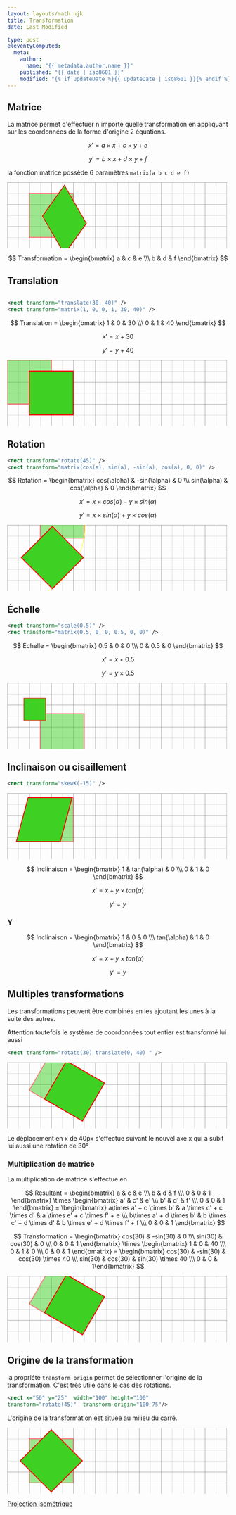 ```yaml
---
layout: layouts/math.njk
title: Transformation
date: Last Modified

type: post
eleventyComputed:
  meta:
    author:
      name: "{{ metadata.author.name }}"
    published: "{{ date | iso8601 }}"
    modified: "{% if updateDate %}{{ updateDate | iso8601 }}{% endif %}"
---
```


## Matrice

La matrice permet d'effectuer n'importe quelle transformation en appliquant sur les coordonnées de la forme d'origine 2 équations.

$$
x' = a\times x + c\times y + e
$$

$$
y' = b\times x + d\times y + f
$$


la fonction matrice possède 6 paramètres `matrix(a b c d e f)`


<svg width="500" height="150">
  <use href="#grid"/>
  <rect x="50" y="25" width="100"  height="100" stroke="red" stroke-width="2" fill="#3ed124"  opacity= "0.5"/>
  <rect x="50" y="25" width="100"  height="100" stroke="red" stroke-width="2" fill="#3ed124" transform="matrix(0.5 0.866 -0.5 0.7 30 10)"  transform-origin="100 75"/>
</svg>

$$
Transformation = 
\begin{bmatrix}
a & c & e \\\ 
b & d & f
\end{bmatrix}
$$

## Translation

<svg width="0" height="0">
  <defs>
    <pattern id="tenthGrid" width="25" height="25" patternUnits="userSpaceOnUse">
      <path d="M 25 0 L 0 0 0 25" fill="none" stroke="gray" stroke-width="0.5"/>
    </pattern>
    <pattern id="fiftygrid" width="50" height="50" patternUnits="userSpaceOnUse">
      <rect width="50" height="50" fill="url(#tenthGrid)"/>
      <path d="M 50 0 L 0 0 0 50" fill="none" stroke="gray" stroke-width="1"/>
    </pattern>
    <symbol id="grid">
      <rect width="100%" height="100%" fill="url(#fiftygrid)"/>
      <path d="M 500 0 L 500 250 0 250" fill="none" stroke="gray" stroke-width="1"/>
    </symbol>
  </defs>
</svg>

```svg
<rect transform="translate(30, 40)" />
<rect transform="matrix(1, 0, 0, 1, 30, 40)" />
```

$$
Translation = 
\begin{bmatrix}
1 & 0 & 30 \\\ 
0 & 1 & 40
\end{bmatrix}
$$

$$
x' = x + 30
$$

$$
y' = y + 40
$$


<svg width="500" height="150">
  <use href="#grid"/>
  <rect x="0" y="0" width="100"  height="100" stroke="red" stroke-width="2" fill="#3ed124" opacity= "0.5"/>
  <rect x="0" y="0" width="100" height="100" stroke="red" stroke-width="2" fill="#3ed124" transform="translate(50,25)"/>
</svg>

## Rotation

```svg
<rect transform="rotate(45)" />
<rect transform="matrix(cos(a), sin(a), -sin(a), cos(a), 0, 0)" />
```

$$
Rotation = \begin{bmatrix}
cos(\alpha) & -sin(\alpha) & 0 \\\ 
sin(\alpha) & cos(\alpha) & 0
\end{bmatrix}
$$

$$
x' = x\times cos(\alpha) - y\times sin(\alpha)
$$

$$
y' = x\times sin(\alpha) + y\times cos(\alpha)
$$

<svg width="500" height="150">
  <use href="#grid"/>
  <rect x="75" y="-70" width="100"  height="100" stroke="red" stroke-width="2" fill="#3ed124" opacity= "0.5"/>
  <circle r="177" fill="none" stroke="yellow"/>
  <rect x="75" y="-70" width="100" height="100" stroke="red" stroke-width="2" fill="#3ed124" transform="rotate(45)"/>
</svg>

## Échelle

```svg
<rect transform="scale(0.5)" />
<rec transform="matrix(0.5, 0, 0, 0.5, 0, 0)" />
```

$$
Échelle = 
\begin{bmatrix}
0.5 & 0 & 0 \\\ 
0 & 0.5 & 0
\end{bmatrix}
$$

$$
x' = x\times0.5
$$

$$
y' = y\times0.5
$$

<svg width="500" height="150">
  <use href="#grid"/>
  <rect x="75" y="70" width="100"  height="100" stroke="red" stroke-width="2" fill="#3ed124" opacity= "0.5"/>
  <rect x="75" y="70" width="100" height="100" stroke="red" stroke-width="2" fill="#3ed124" transform="scale(0.5)"/>
</svg>

## Inclinaison ou cisaillement

```svg
<rect transform="skewX(-15)" />
```

<svg width="500" height="150">
  <use href="#grid"/>
  <rect x="50" y="10" width="100"  height="100" stroke="red" stroke-width="2" fill="#3ed124" opacity= "0.5"/>
  <rect x="50" y="10" width="100" height="100" stroke="red" stroke-width="2" fill="#3ed124" transform="skewX(-15)"/>
</svg>

$$
Inclinaison = 
\begin{bmatrix}
1 & tan(\alpha) & 0 \\\ 
0 & 1 & 0
\end{bmatrix}
$$

$$
x' = x + y\times tan(\alpha)
$$

$$
y' = y
$$

### Y

$$
Inclinaison = 
\begin{bmatrix}
1 & 0 & 0 \\\ 
tan(\alpha) & 1 & 0
\end{bmatrix}
$$

$$
x' = x + y\times tan(\alpha)
$$

$$
y' = y
$$

## Multiples transformations

Les transformations peuvent être combinés en les ajoutant les unes à la suite des autres.

Attention toutefois le système de coordonnées tout entier est transformé lui aussi 

```svg
<rect transform="rotate(30) translate(0, 40) " />
```

<svg width="500" height="150">
  <use href="#grid"/>
  <rect x="75" y="-70" width="100"  height="100" stroke="red" stroke-width="2" fill="#3ed124" transform="rotate(30)" opacity= "0.5"/>
  <rect x="75" y="-70" width="100"  height="100" stroke="red" stroke-width="2" fill="#3ed124" transform="rotate(30) translate(40,0)"/>
</svg>

Le déplacement en x de 40px s'effectue suivant le nouvel axe x qui a subit lui aussi une rotation de 30°

### Multiplication de matrice

La multiplication de matrice s'effectue en 

$$
Resultant = 
\begin{bmatrix}
a & c & e \\\ 
b & d & f \\\ 
0 & 0 & 1
\end{bmatrix}
\times
\begin{bmatrix}
a' & c' & e' \\\ 
b' & d' & f' \\\ 
0 & 0 & 1
\end{bmatrix} = 
\begin{bmatrix}
a\times a' + c \times b' & 
a \times c' + c \times d' & 
a \times e' + c \times f' + e \\\ 
b\times a' + d \times b' & 
b \times c' + d \times d' & 
b \times e' + d \times f' + f \\\ 
0 & 0 & 1
\end{bmatrix}
$$

$$
Transformation = \begin{bmatrix}
cos(30) & -sin(30) & 0 \\\  
sin(30) & cos(30) & 0 \\\ 
0 & 0 & 1
\end{bmatrix}
\times
\begin{bmatrix}
1 & 0 & 40 \\\ 
0 & 1 & 0 \\\ 
0 & 0 & 1
\end{bmatrix} = \begin{bmatrix}
cos(30)  & 
-sin(30) & 
cos(30) \times 40 \\\ 
sin(30) & 
cos(30) & 
sin(30) \times 40 \\\ 
0 & 0 & 1\end{bmatrix}
$$

<svg width="500" height="150">
  <use href="#grid"/>
  <rect x="75" y="-70" width="100"  height="100" stroke="red" stroke-width="2" fill="#3ed124" transform="rotate(30)" opacity= "0.5"/>
  <rect x="75" y="-70" width="100"  height="100" stroke="red" stroke-width="2" fill="#3ed124" transform="matrix(0.866 0.5 -0.5 0.866 34.64 20)"/>
</svg>

## Origine de la transformation

la propriété `transform-origin` permet de sélectionner l'origine de la transformation. C'est très utile dans le cas des rotations.

```svg
<rect x="50" y="25"  width="100" height="100"
transform="rotate(45)"  transform-origin="100 75"/>
```

L'origine de la transformation est située au milieu du carré.

<svg width="500" height="150">
  <use href="#grid"/>
  <rect x="50" y="25" width="100"  height="100" stroke="red" stroke-width="2" fill="#3ed124"  opacity= "0.5"/>
  <rect x="50" y="25" width="100"  height="100" stroke="red" stroke-width="2" fill="#3ed124" transform="rotate(45)"  transform-origin="100 75"/>
</svg>

[Projection isométrique](isometric)
